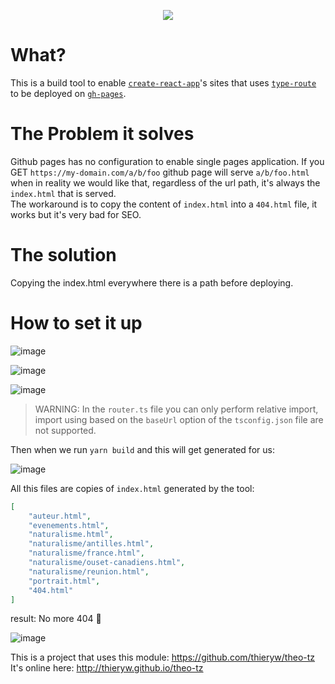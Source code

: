 <p align="center">
    <img src="https://github.com/garronej/github-pages-plugin-for-typeroute/workflows/ci/badge.svg?branch=develop">
</p>

# What?

This is a build tool to enable [`create-react-app`](https://create-react-app.dev)'s sites that uses [`type-route`](https://typehero.org/type-route) to be deployed on [`gh-pages`](https://pages.github.com).

# The Problem it solves

Github pages has no configuration to enable single pages application.
If you GET `https://my-domain.com/a/b/foo` github page will serve `a/b/foo.html` when in reality we would like that, regardless of the url path, it's always the `index.html` that is served.  
The workaround is to copy the content of `index.html` into a `404.html` file, it works but it's very bad for SEO.

# The solution

Copying the index.html everywhere there is a path before deploying.

# How to set it up

![image](https://user-images.githubusercontent.com/6702424/100515459-b65a2980-317c-11eb-9884-a53a0fe3fdbf.png)

![image](https://user-images.githubusercontent.com/6702424/100515424-7004ca80-317c-11eb-9d7d-c371de576c11.png)

![image](https://user-images.githubusercontent.com/39378411/150363865-061c42d0-4093-4518-a5dc-a320ed0a55d1.png)

> WARNING: In the `router.ts` file you can only perform
> relative import, import using based on the `baseUrl` option
> of the `tsconfig.json` file are not supported.

Then when we run `yarn build` and this will get generated for us:

![image](https://user-images.githubusercontent.com/6702424/100515450-a04c6900-317c-11eb-8153-a5a278ae58cd.png)

All this files are copies of `index.html` generated by the tool:

```json
[
    "auteur.html",
    "evenements.html",
    "naturalisme.html",
    "naturalisme/antilles.html",
    "naturalisme/france.html",
    "naturalisme/ouset-canadiens.html",
    "naturalisme/reunion.html",
    "portrait.html",
    "404.html"
]
```

result: No more 404 🥳

![image](https://user-images.githubusercontent.com/6702424/100515655-fcfc5380-317d-11eb-8f52-7f207e1a24ce.png)

This is a project that uses this module: https://github.com/thieryw/theo-tz  
It's online here: http://thieryw.github.io/theo-tz
